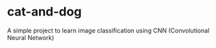 # cat-and-dog
A simple project to learn image classification using CNN (Convolutional Neural Network)
